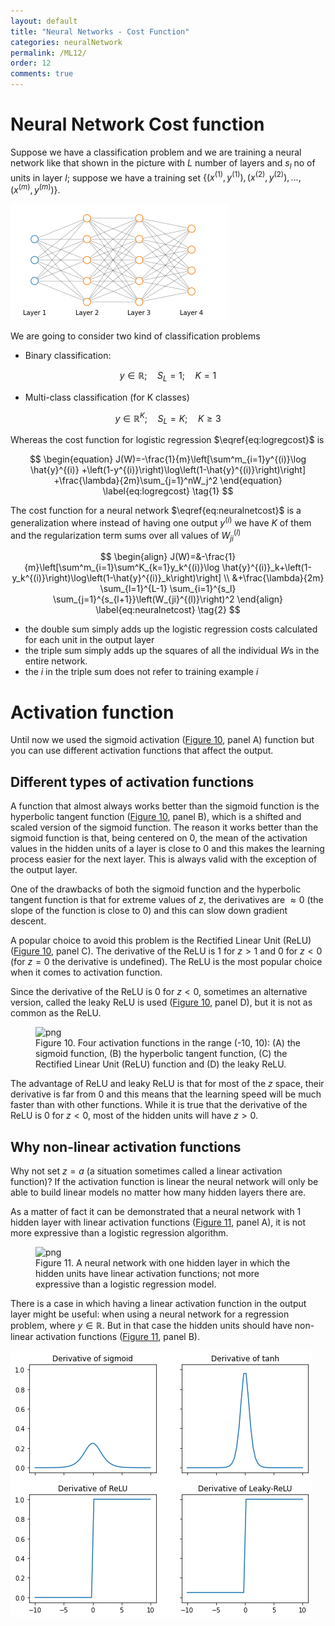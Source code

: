 ```yaml
---
layout: default
title: "Neural Networks - Cost Function"
categories: neuralNetwork
permalink: /ML12/
order: 12
comments: true
---
```


# Neural Network Cost function
Suppose we have a classification problem and we are training a neural network like that shown in the picture with $L$ number of layers and $s_l$ no of units in layer $l$; suppose we have a training set $\left \lbrace  (x^{(1)}, y^{(1)}), (x^{(2)}, y^{(2)}), \dots, (x^{(m)}, y^{(m)}) \right \rbrace$.


    
![png](ML-12-NeuralNetworkCostFunction_files/ML-12-NeuralNetworkCostFunction_2_0.png)
    


We are going to consider two kind of classification problems

* Binary classification: 

$$y \in \mathbb{R};\quad S_L=1;\quad K=1$$

* Multi-class classification (for K classes)

$$y \in \mathbb{R}^K;\quad S_L=K;\quad K \geq 3$$

Whereas the cost function for logistic regression $\eqref{eq:logregcost}$ is

$$
\begin{equation}
J(W)=-\frac{1}{m}\left[\sum^m_{i=1}y^{(i)}\log \hat{y}^{(i)} +\left(1-y^{(i)}\right)\log\left(1-\hat{y}^{(i)}\right)\right] +\frac{\lambda}{2m}\sum_{j=1}^nW_j^2
\end{equation}
\label{eq:logregcost} \tag{1}
$$

The cost function for a neural network $\eqref{eq:neuralnetcost}$ is a generalization where instead of having one output $y^{(i)}$ we have $K$ of them and the regularization term sums over all values of $W_{ji}^{(l)}$

$$
\begin{align}
J(W)=&-\frac{1}{m}\left[\sum^m_{i=1}\sum^K_{k=1}y_k^{(i)}\log \hat{y}^{(i)}_k+\left(1-y_k^{(i)}\right)\log\left(1-\hat{y}^{(i)}_k\right)\right] \\
&+\frac{\lambda}{2m} \sum_{l=1}^{L-1} \sum_{i=1}^{s_l} \sum_{j=1}^{s_{l+1}}\left(W_{ji}^{(l)}\right)^2
\end{align}
\label{eq:neuralnetcost} \tag{2}
$$

* the double sum simply adds up the logistic regression costs calculated for each unit in the output layer
* the triple sum simply adds up the squares of all the individual $W$s in the entire network.
* the $i$ in the triple sum does not refer to training example $i$

# Activation function
Until now we used the sigmoid activation (<a href="#fig:activfuncs">Figure 10</a>, panel A) function but you can use different activation functions that affect the output.

## Different types of activation functions
A function that almost always works better than the sigmoid function is the hyperbolic tangent function (<a href="#fig:activfuncs">Figure 10</a>, panel B), which is a shifted and scaled version of the sigmoid function. The reason it works better than the sigmoid function is that, being centered on 0, the mean of the activation values in the hidden units of a layer is close to 0 and this makes the learning process easier for the next layer. This is always valid with the exception of the output layer.

One of the drawbacks of both the sigmoid function and the hyperbolic tangent function is that for extreme values of $z$, the derivatives are $\approx 0$ (the slope of the function is close to 0) and this can slow down gradient descent. 

A popular choice to avoid this problem is the Rectified Linear Unit (ReLU) (<a href="#fig:activfuncs">Figure 10</a>, panel C). The derivative of the ReLU is 1 for $z>1$ and 0 for $z < 0$ (for $z=0$ the derivative is undefined). The ReLU is the most popular choice when it comes to activation function.

Since the derivative of the ReLU is 0 for $z<0$, sometimes an alternative version, called the leaky ReLU is used (<a href="#fig:activfuncs">Figure 10</a>, panel D), but it is not as common as the ReLU.


    

<figure id="fig:activfuncs">
    <img src="{{site.baseurl}}/pages/ML-12-NeuralNetworkCostFunction_files/ML-12-NeuralNetworkCostFunction_5_0.png" alt="png">
    <figcaption>Figure 10. Four activation functions in the range (-10, 10): (A) the sigmoid function, (B) the hyperbolic tangent function, (C) the Rectified Linear Unit (ReLU) function and (D) the leaky ReLU.</figcaption>
</figure>

The advantage of ReLU and leaky ReLU is that for most of the $z$ space, their derivative is far from 0 and this means that the learning speed will be much faster than with other functions. While it is true that the derivative of the ReLU is 0 for $z<0$, most of the hidden units will have $z>0$.

## Why non-linear activation functions
Why not set $z = a$ (a situation sometimes called a linear activation function)? If the activation function is linear the neural network will only be able to build linear models no matter how many hidden layers there are.

As a matter of fact it can be demonstrated that a neural network with 1 hidden layer with linear activation functions (<a href="#fig:linann">Figure 11</a>, panel A), it is not more expressive than a logistic regression algorithm.


    

<figure id="fig:linann">
    <img src="{{site.baseurl}}/pages/ML-12-NeuralNetworkCostFunction_files/ML-12-NeuralNetworkCostFunction_7_0.png" alt="png">
    <figcaption>Figure 11. A neural network with one hidden layer in which the hidden units have linear activation functions; not more expressive than a logistic regression model.</figcaption>
</figure>

There is a case in which having a linear activation function in the output layer might be useful: when using a neural network for a regression problem, where $y \in \mathbb{R}$. But in that case the hidden units should have non-linear activation functions (<a href="#fig:linann">Figure 11</a>, panel B).


    
![png](ML-12-NeuralNetworkCostFunction_files/ML-12-NeuralNetworkCostFunction_9_0.png)
    

